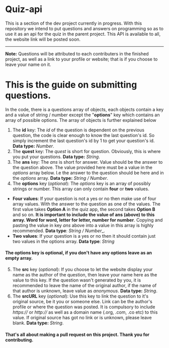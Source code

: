 # Quiz-api
This is a section of the dev project currently in progress. With this repository we intend to put questions and answers on programming so as to use it as an api for the quiz in the parent project. 
This API is available to all, the website link will be posted soon.
___
__Note:__ Questions will be attributed to each contributers in the finished project, as well as a link to your profile or website; that is if you choose to leave your name on it.
# This is the guide on submitting questions.
In the code, there is a questions array of objects, each objects contain a key and a value of string / number except the "__options__" key which contains an array of possible options. The array of objects is further explained below
1. The __id__ key: The _id_ of the question is dependent on the previous question, the code is clear enough to know the last question's id. So simply increment the last question's id by 1 to get your question's id. __Data type:__ _Number_.
2. The __quest__ key: The _quest_ is short for question. Obviously, this is where you put your questions. __Data type:__ _String_.
3. The __ans__ key: The _ans_ is short for answer. Value should be the answer to the question above. The value provided here must be a value in the _options_ array below. I.e the answer to the question should be here and in the _options_ array. __Data type:__ _String / Number_.
4. The __options__ key (_optional_): The _options_ key is an array of possibly strings or number. This array can only contain __four__ or __two__ values.
+ __Four values__: If your question is not a yes or no then make use of four array values. With the answer to the question as one of the values. The first value takes __Option A__ in the quiz app, the second takes __Option B__ and so on. __It is important to include the value of ans (above) to this array. Word for word, letter for letter, number for number__. Copying and pasting the value in key _ans_ above into a value in this array is highly recommended. __Data type__: _String / Number__.
+ __Two values__: If your question is a yes or no then it should contain just two values in the options array. __Data type__: _String_
#### The options key is optional, if you don't have any options leave as an empty array.
5. The __src__ key (_optional_): If you choose to let the website display your name as the author of the question, then leave your name here as the value to this key. If the question wasn't generated by you, it is recommended to leave the name of the original author, if the name of that author is unknown, leave value as _anonymous_. __Data type:__ _String_.
6. The __srcURL__ key (_optional_): Use this key to link the question to it's original source, be it you or someone else. Link can be the author's profile or where the question was posted. It is compulsory to include _https://_ or _http://_ as well as a domain name (.org, .com, .co etc) to this value. If original source has got no link or is unknown, please leave blank. __Data type:__ _String_.
#### That's all about making a pull request on this project. Thank you for contributing.
